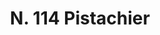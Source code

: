 ---
title: "N. 114 Pistachier"
permalink: "/edition/plant114/"
plant-name: "N. 114"
plant-number: "114"
plant-xml: "/assets/xml/plant114.xml"
plant-img1: "/assets/img/plant114_verso.jpg"
plant-img2: "/assets/img/plant114.jpg"
plant-title: "N. 114 Pistachier"
plant-wfo-link: "http://www.worldfloraonline.org/taxon/wfo-0000393766"
plant-kew-link: "https://powo.science.kew.org/taxon/urn:lsid:ipni.org:names:70280-1"
plant-taxon-content: "Pistacia vera L. ♀"
layout: single-xml
---